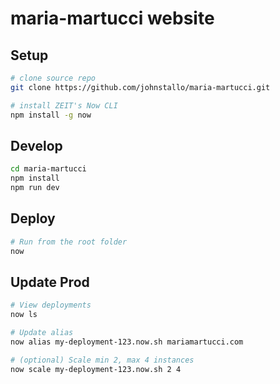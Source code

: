 # maria-martucci website

## Setup
``` bash
# clone source repo
git clone https://github.com/johnstallo/maria-martucci.git

# install ZEIT's Now CLI
npm install -g now
```

## Develop
```bash
cd maria-martucci
npm install
npm run dev
```

## Deploy
```bash
# Run from the root folder
now
```
## Update Prod
```bash
# View deployments
now ls

# Update alias
now alias my-deployment-123.now.sh mariamartucci.com

# (optional) Scale min 2, max 4 instances
now scale my-deployment-123.now.sh 2 4
```
